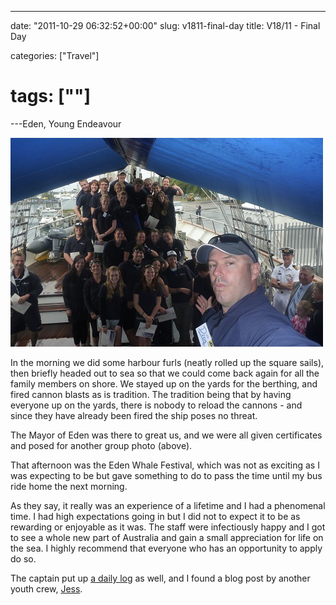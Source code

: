 ---

date: "2011-10-29 06:32:52+00:00"
slug: v1811-final-day
title: V18/11 - Final Day

categories: ["Travel"]
# tags: [""]
---Eden, Young Endeavour

![YE_Groupshot](ye_groupshot.jpg)

In the morning we did some harbour furls (neatly rolled up the square sails), then briefly headed out to sea so that we could come back again for all the family members on shore. We stayed up on the yards for the berthing, and fired cannon blasts as is tradition. The tradition being that by having everyone up on the yards, there is nobody to reload the cannons - and since they have already been fired the ship poses no threat.

The Mayor of Eden was there to great us, and we were all given certificates and posed for another group photo (above).

That afternoon was the Eden Whale Festival, which was not as exciting as I was expecting to be but gave something to do to pass the time until my bus ride home the next morning.

As they say, it really was an experience of a lifetime and I had a phenomenal time. I had high expectations going in but I did not to expect it to be as rewarding or enjoyable as it was. The staff were infectiously happy and I got to see a whole new part of Australia and gain a small appreciation for life on the sea. I highly recommend that everyone who has an opportunity to apply do so.

The captain put up [a daily log](http://www.youngendeavour.gov.au/whats_happening/captains_log_days.php?optvoyage=533) as well, and I found a blog post by another youth crew, [Jess](http://jesscooper.net/2011/11/06/young-endeavour/).
